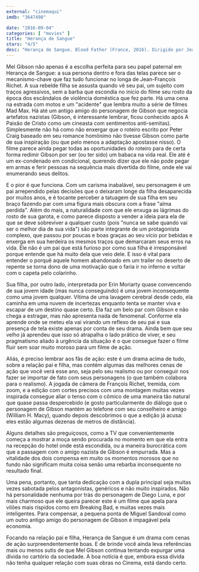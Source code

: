 ```yaml
---
external: "cinemaqui"
imdb: "3647498"

date: "2016-09-04"
categories: [ "movies" ]
title: "Herança de Sangue"
stars: "4/5"
desc: "Herança de Sangue. Blood Father (France, 2016). Dirigido por Jean-François Richet. Escrito por Peter Craig, Andrea Berloff, Peter Craig. Com Mel Gibson, Erin Moriarty, Diego Luna, Michael Parks, William H. Macy, Miguel Sandoval, Dale Dickey, Richard Cabral, Daniel Moncada. Crítica escrita para o site CinemAqui."
---
```

Mel Gibson não apenas é a escolha perfeita para seu papel paternal em Herança de Sangue: a sua persona dentro e fora das telas parece ser o mecanismo-chave que faz tudo funcionar no longa de Jean-François Richet. A sua rebelde filha se assusta quando vê seu pai, um sujeito com traços agressivos, sem a barba que escondia no início do filme seu rosto da época dos escândalos de violência doméstica que fez parte. Há uma cena na estrada com motos e um "acidente" que lembra muito a série de filmes Mad Max. Há até um antigo amigo do personagem de Gibson que negocia artefatos nazistas (Gibson, é interessante lembrar, ficou conhecido após A Paixão de Cristo como um cineasta com sentimentos anti-semitas). Simplesmente não há como não enxergar que o roteiro escrito por Peter Craig baseado em seu romance homônimo não tivesse Gibson como parte de sua inspiração (ou que pelo menos a adaptação apostasse nisso). O filme parece ainda pegar todas as oportunidades do roteiro para de certa forma redimir Gibson por ser (ou ter sido) um babaca na vida real. Ele até é um ex-condenado em condicional, querendo dizer que ele não pode pegar em armas e ferir pessoas na sequência mais divertida do filme, onde ele vai enumerando seus delitos.

E o pior é que funciona. Com um carisma inabalável, seu personagem é um pai arrependido pelas decisões que o deixaram longe da filha desaparecida por muitos anos, e é tocante perceber a tatuagem de sua filha em seu braço fazendo par com uma figura mais obscura com a frase "alma perdida". Além do mais, a naturalidade com que ele enxuga as lágrimas do rosto de sua garota, e como parece disposto a vender a ideia para ela de que se deve sobreviver a qualquer custo (pois "nunca se sabe quando vai ser o melhor dia de sua vida") são parte integrante de um protagonista complexo, que passou por poucas e boas graças ao seu vício por bebidas e enxerga em sua herdeira os mesmos traços que demarcaram seus erros na vida. Ele não é um pai que está furioso por como sua filha é irresponsável porque entende que há muito dela que veio dele. E isso é vital para entender o porquê aquele homem abandonado em um trailer no deserto de repente se torna dono de uma motivação que o faria ir no inferno e voltar com o capeta pelo colarinho.

Sua filha, por outro lado, interpretada por Erin Moriarty quase convencendo de sua jovem idade (mas nunca conseguindo) é uma jovem inconsequente como uma jovem qualquer. Vítima de uma lavagem cerebral desde cedo, ela caminha em uma nuvem de incertezas enquanto tenta se manter viva e escapar de um destino quase certo. Ela faz um belo par com Gibson e não chega a estragar, mas não apresenta nada de fenomenal. Conforme ela aprende onde se meteu ela vai virando um reflexo de seu pai e sua presença de tela existe apenas por conta de seu drama. Ainda bem que seu velho já aprendeu que isso só atrapalha o lado prático de viver, e seu pragmatismo aliado à urgência da situação é o que consegue fazer o filme fluir sem soar muito moroso para um filme de ação.

Aliás, é preciso lembrar aos fãs de ação: este é um drama acima de tudo, sobre a relação pai e filha, mas contém algumas das melhores cenas de ação que você verá esse ano, seja pelo seu realismo ou por conseguir nos fazer se importar de fato com seus personagens (o que também colabora para o realismo). A jogada de câmera de François Richet, tremida, com zoom, e a edição com cortes precisos com uma montagem muitas vezes inspirada consegue aliar o tenso com o cômico de uma maneira tão natural que quase passa despercebido (e gosto particularmente do diálogo que o personagem de Gibson mantém ao telefone com seu conselheiro e amigo (William H. Macy), quando depois descobrimos o que a edição já acusa: eles estão algumas dezenas de metros de distância).

Alguns detalhes são preguiçosos, como a TV que convenientemente começa a mostrar a moça sendo procurada no momento em que ela entra na recepção do hotel onde está escondida, ou a maneira burocrática com que a passagem com o amigo nazista de Gibson é empurrada. Mas a vitalidade dos dois compensa em muito os momentos morosos que no fundo não significam muita coisa senão uma rebarba inconsequente no resultado final.

Uma pena, portanto, que tanta dedicação com a dupla principal seja muitas vezes sabotada pelos antagonistas, genéricos e não muito inspirados. Não há personalidade nenhuma por trás do personagem de Diego Luna, e por mais charmoso que ele queira parecer este é um filme que apela para vilões mais ríspidos como em Breaking Bad, e muitas vezes mais inteligentes. Para compensar, a pequena ponta de Miguel Sandoval como um outro antigo amigo do personagem de Gibson é impagável pela economia.

Focando na relação pai e filha, Herança de Sangue é um drama com cenas de ação surpreendentemente boas. E de brinde você ainda leva referências mais ou menos sutis de que Mel Gibson continua tentando expurgar uma dívida no cartório da sociedade. A boa notícia é que, embora essa dívida não tenha qualquer relação com suas obras no Cinema, está dando certo.
